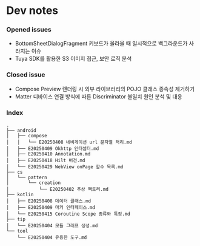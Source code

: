 # Dev notes    
### Opened issues
- BottomSheetDialogFragment 키보드가 올라올 때 일시적으로 백그라운드가 사라지는 이슈
- Tuya SDK를 활용한 S3 이미지 접근, 보안 로직 분석

### Closed issue
- Compose Preview 랜더링 시 외부 라이브러리의 POJO 클래스 종속성 제거하기
- Matter 디바이스 연결 방식에 따른 Discriminator 불일치 원인 분석 및 대응
### Index
    .
    ├── android
    │   ├── compose
    │   │   └── E20250408 네비게이션 url 문자열 처리.md
    │   ├── E20250409 Okhttp 인터셉터.md
    │   ├── E20250410 Annotation.md
    │   ├── E20250418 Hilt 버전.md
    │   └── E20250429 WebView onPage 함수 목록.md
    ├── cs
    │   └── pattern
    │       └── creation
    │           └── E20250402 추상 팩토리.md
    ├── kotlin
    │   ├── E20250408 데이터 클래스.md
    │   ├── E20250409 마커 인터페이스.md
    │   └── E20250415 Coroutine Scope 종류와 특징.md
    ├── tip
    │   └── E20250404 모듈 그래프 생성.md
    └── tool
        └── E20250404 유용한 도구.md
